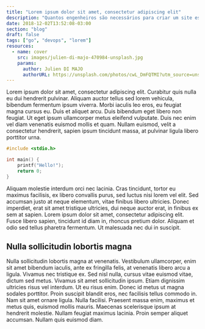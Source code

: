 ```yaml
---
title: "Lorem ipsum dolor sit amet, consectetur adipiscing elit"
description: "Quantos engenheiros são necessários para criar um site estático?"
date: 2018-12-02T13:52:08-03:00
section: "blog"
draft: false
tags: ["go", "devops", "lorem"]
resources:
  - name: cover
    src: images/julien-di-majo-470984-unsplash.jpg
    params:
      author: Julien DI MAJO
      authorURL: https://unsplash.com/photos/cwL_DmFQTMI?utm_source=unsplash&utm_medium=referral
---
```


Lorem ipsum dolor sit amet, consectetur adipiscing elit. Curabitur quis nulla eu dui hendrerit pulvinar. Aliquam auctor tellus sed lorem vehicula, bibendum fermentum ipsum viverra. Morbi iaculis leo eros, eu feugiat magna cursus eu. Duis et aliquet arcu. Duis bibendum eget libero non feugiat. Ut eget ipsum ullamcorper metus eleifend vulputate. Duis nec enim vel diam venenatis euismod mollis et quam. Nullam euismod, velit a consectetur hendrerit, sapien ipsum tincidunt massa, at pulvinar ligula libero porttitor urna.

```c
#include <stdio.h>

int main() {
    printf("Hello!");
    return 0;
}
```

Aliquam molestie interdum orci nec lacinia. Cras tincidunt, tortor eu maximus facilisis, ex libero convallis purus, sed luctus nisi lorem vel elit. Sed accumsan justo at neque elementum, vitae finibus libero ultricies. Donec imperdiet, erat sit amet tristique ultricies, dui neque auctor erat, in finibus ex sem at sapien. Lorem ipsum dolor sit amet, consectetur adipiscing elit. Fusce libero sapien, tincidunt id diam in, rhoncus pretium dolor. Aliquam et odio sed tellus pharetra fermentum. Ut malesuada nec dui in suscipit.

## Nulla sollicitudin lobortis magna

Nulla sollicitudin lobortis magna at venenatis. Vestibulum ullamcorper, enim sit amet bibendum iaculis, ante ex fringilla felis, at venenatis libero arcu a ligula. Vivamus nec tristique ex. Sed nisl nulla, cursus vitae euismod vitae, dictum sed metus. Vivamus sit amet sollicitudin ipsum. Etiam dignissim ultricies risus vel interdum. Ut eu risus enim. Donec id metus ut magna sodales porttitor. Proin suscipit blandit eros, nec facilisis tellus commodo in. Nam sit amet ornare ligula. Nulla facilisi. Praesent massa enim, maximus et metus quis, euismod mollis mauris. Maecenas scelerisque ipsum at hendrerit molestie. Nullam feugiat maximus lacinia. Proin semper aliquet accumsan. Nullam quis euismod diam.
